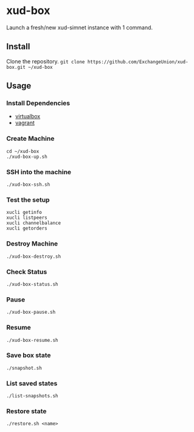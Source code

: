 # xud-box
Launch a fresh/new xud-simnet instance with 1 command.

## Install
Clone the repository.
`git clone https://github.com/ExchangeUnion/xud-box.git ~/xud-box`

## Usage

### Install Dependencies
* [virtualbox](https://www.virtualbox.org)
* [vagrant](https://www.vagrantup.com)

### Create Machine
```
cd ~/xud-box
./xud-box-up.sh
```

### SSH into the machine
`./xud-box-ssh.sh`

### Test the setup
```
xucli getinfo
xucli listpeers
xucli channelbalance
xucli getorders
```

### Destroy Machine
```
./xud-box-destroy.sh
```

### Check Status
```
./xud-box-status.sh
```

### Pause
```
./xud-box-pause.sh
```

### Resume
```
./xud-box-resume.sh
```

### Save box state
```
./snapshot.sh
```

### List saved states
```
./list-snapshots.sh
```

### Restore state
```
./restore.sh <name>
```
